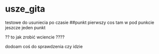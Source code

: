 # usze_gita
testowe  do usuniecia po czasie
##punkt pierwszy
  cos tam w pod punkcie
jeszcze jeden punkt  

?? to jak zrobić wciencie ????

dodoam coś do sprawdzenia czy idzie 